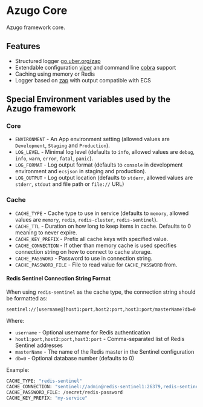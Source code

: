 # Azugo Core

Azugo framework core.

## Features

* Structured logger [go.uber.org/zap](https://github.com/uber-go/zap)
* Extendable configuration [viper](https://github.com/spf13/viper) and command line [cobra](https://github.com/spf13/cobra) support
* Caching using memory or Redis
* Logger based on [zap](go.uber.org/zap) with output compatible with ECS

## Special Environment variables used by the Azugo framework

### Core

* `ENVIRONMENT` - An App environment setting (allowed values are `Development`, `Staging` and `Production`).
* `LOG_LEVEL` - Minimal log level (defaults to `info`, allowed values are `debug`, `info`, `warn`, `error`, `fatal`, `panic`).
* `LOG_FORMAT` - Log output format (defaults to `console` in development environment and `ecsjson` in staging and production).
* `LOG_OUTPUT` - Log output location (defaults to `stderr`, allowed values are `stderr`, `stdout` and file path or `file://` URL)

### Cache

* `CACHE_TYPE` - Cache type to use in service (defaults to `memory`, allowed values are `memory`, `redis`, `redis-cluster`, `redis-sentinel`).
* `CACHE_TTL` - Duration on how long to keep items in cache. Defaults to 0 meaning to never expire.
* `CACHE_KEY_PREFIX` - Prefix all cache keys with specified value.
* `CACHE_CONNECTION` - If other than memory cache is used specifies connection string on how to connect to cache storage.
* `CACHE_PASSWORD` - Password to use in connection string.
* `CACHE_PASSWORD_FILE` - File to read value for `CACHE_PASSWORD` from.

#### Redis Sentinel Connection String Format

When using `redis-sentinel` as the cache type, the connection string should be formatted as:

```
sentinel://[username@]host1:port,host2:port,host3:port/masterName?db=0
```

Where:

* `username` - Optional username for Redis authentication
* `host1:port,host2:port,host3:port` - Comma-separated list of Redis Sentinel addresses
* `masterName` - The name of the Redis master in the Sentinel configuration
* `db=0` - Optional database number (defaults to 0)

Example:

```bash
CACHE_TYPE: "redis-sentinel"
CACHE_CONNECTION: "sentinel://admin@redis-sentinel1:26379,redis-sentinel2:26379,redis-sentinel3:26379/mymaster?db=0"
CACHE_PASSWORD_FILE: /secret/redis-password
CACHE_KEY_PREFIX: "my-service"
```
